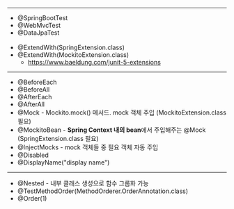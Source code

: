 ___
* @SpringBootTest
* @WebMvcTest
* @DataJpaTest  
  <br>
* @ExtendWith(SpringExtension.class)
* @ExtendWith(MockitoExtension.class)
    * https://www.baeldung.com/junit-5-extensions
___
* @BeforeEach
* @BeforeAll
* @AfterEach
* @AfterAll
* @Mock - Mockito.mock() 메서드. mock 객체 주입 (MockitoExtension.class 필요)
* @MockitoBean - **Spring Context 내의 bean**에서 주입해주는 @Mock (SpringExtension.class 필요)
* @InjectMocks - mock 객체들 중 필요 객체 자동 주입
* @Disabled
* @DisplayName("display name")  
___
* @Nested - 내부 클래스 생성으로 함수 그룹화 가능  
* @TestMethodOrder(MethodOrderer.OrderAnnotation.class)
* @Order(1)

